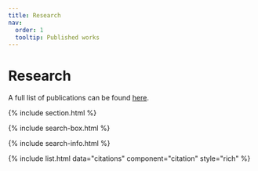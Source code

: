```yaml
---
title: Research
nav:
  order: 1
  tooltip: Published works
---
```


# Research

A full list of publications can be found [here](https://scholar.google.com/citations?user=bYjKaowAAAAJ&hl=en&oi=ao).

{% include section.html %}

{% include search-box.html %}

{% include search-info.html %}

{% include list.html data="citations" component="citation" style="rich" %}
